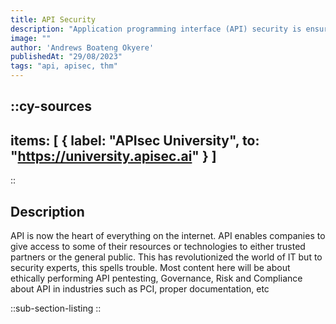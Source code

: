 ```yaml
---
title: API Security
description: "Application programming interface (API) security is ensuring CIA of assets by securing endpoint through both administrative controls and logical controls"
image: ""
author: 'Andrews Boateng Okyere'
publishedAt: "29/08/2023"
tags: "api, apisec, thm"
---
```

::cy-sources
---
items: [
    {
label: "APIsec University",
    to:  "https://university.apisec.ai"
}
]
---
::

## Description
API is now the heart of everything on the internet. API enables companies to give access to some of their resources or technologies to either trusted partners or the general public. This has revolutionized the world of IT but to security experts, this spells trouble. Most content here will be about ethically performing API pentesting, Governance, Risk and Compliance about API in industries such as PCI, proper documentation, etc


::sub-section-listing
::


